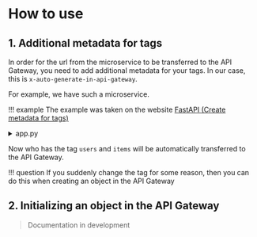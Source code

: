 # How to use

## 1. Additional metadata for tags

In order for the url from the microservice to be transferred to the API Gateway, 
you need to add additional metadata for your tags. In our case, this is `x-auto-generate-in-api-gateway`. 

For example, we have such a microservice. 

!!! example
    The example was taken on the website [FastAPI (Create metadata for tags)](https://fastapi.tiangolo.com/tutorial/metadata/#create-metadata-for-tags)

<details>
<summary>app.py</summary>
<pre>
<code>
```python
from fastapi import FastAPI

tags_metadata = [
    {
        "name": "users",
        "description": "Operations with users. The **login** logic is also here.",
    },
    {
        "name": "items",
        "description": "Manage items. So _fancy_ they have their own docs.",
        "externalDocs": {
            "description": "Items external docs",
            "url": "https://fastapi.tiangolo.com/",
        },
    },
]

app = FastAPI(openapi_tags=tags_metadata)


@app.get("/users/", tags=["users"])
async def get_users():
    return [{"name": "Harry"}, {"name": "Ron"}]


@app.get("/items/", tags=["items"])
async def get_items():
    return [{"name": "wand"}, {"name": "flying broom"}]
```
</code>
</pre>
</details>

Adds an additional tag `x-auto-generate-in-api-gateway` in order for it to be transferred to the API Gateway.

<details>
<summary>app.py</summary>
<pre>
<code>
```python
from fastapi import FastAPI

tags_metadata = [
    {
        "name": "users",
        "description": "Operations with users. The **login** logic is also here.",
        "x-auto-generate-in-api-gateway": True, # Tag for transferred to the API Gateway
    },
    {
        "name": "items",
        "description": "Manage items. So _fancy_ they have their own docs.",
        "externalDocs": {
            "description": "Items external docs",
            "url": "https://fastapi.tiangolo.com/"
        },
        "x-auto-generate-in-api-gateway": True, # Tag for transferred to the API Gateway
    },
]

app = FastAPI(openapi_tags=tags_metadata)


@app.get("/users/", tags=["users"])
async def get_users():
    return [{"name": "Harry"}, {"name": "Ron"}]


@app.get("/items/", tags=["items"])
async def get_items():
    return [{"name": "wand"}, {"name": "flying broom"}]
```
</code>
</pre>
</details>

Now who has the tag `users` and `items` will be automatically transferred to the API Gateway.

!!! question
    If you suddenly change the tag for some reason, then you can do this when creating an object in the API Gateway

## 2. Initializing an object in the API Gateway

> Documentation in development